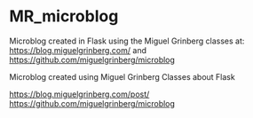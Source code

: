 # MR_microblog

Microblog created in Flask using the Miguel Grinberg classes at: https://blog.miguelgrinberg.com/ and https://github.com/miguelgrinberg/microblog

Microblog created using Miguel Grinberg Classes about Flask

https://blog.miguelgrinberg.com/post/
https://github.com/miguelgrinberg/microblog

